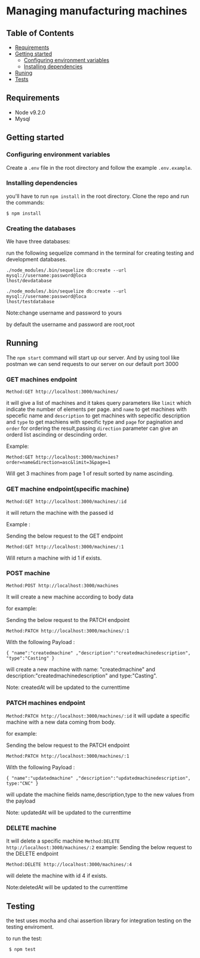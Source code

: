 # Managing manufacturing machines






## Table of Contents

- [Requirements](#requirements)
- [Getting started](#getting-started)
  - [Configuring environment variables](#configuring-environment-variables)
  - [Installing dependencies](#installing-dependencies)
- [Runing](##Running)  
- [Tests](##testing)


## Requirements

- Node v9.2.0
- Mysql

## Getting started


### Configuring environment variables
Create a `.env` file in the root directory and follow the example `.env.example`.


### Installing dependencies
 you'll have to run `npm install` in the root directory. Clone the repo and run the commands:
```
$ npm install
```
### Creating the databases
We have three databases: 


  run the following sequelize command in the terminal for creating testing and development databases.

```
./node_modules/.bin/sequelize db:create --url mysql://username:password@loca
lhost/devdatabase
```


```
./node_modules/.bin/sequelize db:create --url mysql://username:password@loca
lhost/testdatabase
```

Note:change username and password to yours 

by default the username and password are root,root

## Running

The `npm start` command will start up our server. 
And by using tool like postman we can send requests to our server on our default port 3000

### GET machines endpoint


``
Method:GET http://localhost:3000/machines/
``

it will give a list of machines and it takes query parameters like `limit` which indicate the number of elements per page.
and `name` to get machines with specefic name
and `description` to get machines with sepecific description
and `type` to get machiens with specific type
and `page` for pagination 
and `order` for ordering the result,passing `direction` parameter can give an orderd list ascinding or descinding order.

Example:


``
Method:GET http://localhost:3000/machines?order=name&direction=asc&limit=3&page=1
``

Will get 3 machines from page 1 of result sorted by name ascinding.

### GET machine endpoint(specific machine)

``
Method:GET http://localhost:3000/machines/:id
``

it will return the machine with the passed id

Example :

Sending  the below request to the GET endpoint

``
Method:GET http://localhost:3000/machines/:1
``

 Will return a machine with id 1 if exists.

### POST machine

``
Method:POST http://localhost:3000/machines
``

It will create a new machine according to body data

for example: 

Sending  the below request to the PATCH endpoint

``
Method:PATCH http://localhost:3000/machines/:1
``

With the following Payload :

`
{
	"name":"createdmachine"
	,"description":"createdmachinedescription",
  "type":"Casting"
}
`

will create a new machine with name: "createdmachine"  and description:"createdmachinedescription" and type:"Casting".
  

Note: createdAt will be updated to the currenttime

### PATCH machines endpoint
``
Method:PATCH http://localhost:3000/machines/:id
``
it will update a specific machine with a new data coming from body.

for example: 

Sending  the below request to the PATCH endpoint

``
Method:PATCH http://localhost:3000/machines/:1
``

With the following Payload :

`
{
	"name":"updatedmachine"
	,"description":"updatedmachinedescription",
  type:"CNC"
}
`

will update the machine fields name,description,type to the new values from the payload 

Note: updatedAt will be updated to the currenttime

### DELETE machine

It will delete a specific machine 
``
Method:DELETE http://localhost:3000/machines/:2
``
example:
Sending  the below request to the DELETE endpoint

``
Method:DELETE http://localhost:3000/machines/:4
``

will delete the machine with id 4 if exists.

Note:deletedAt will be updated to the currenttime



## Testing 
  the test uses mocha and chai assertion library for  integration testing on the testing enviroment.
  
  to run the test:
```
 $ npm test
```




